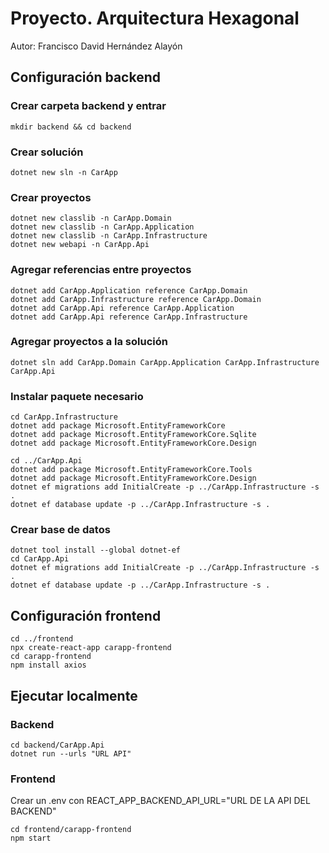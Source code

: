 # Proyecto. Arquitectura Hexagonal
Autor: Francisco David Hernández Alayón


## Configuración backend


### Crear carpeta backend y entrar
```
mkdir backend && cd backend
```

### Crear solución
```
dotnet new sln -n CarApp
```

### Crear proyectos
```
dotnet new classlib -n CarApp.Domain
dotnet new classlib -n CarApp.Application
dotnet new classlib -n CarApp.Infrastructure
dotnet new webapi -n CarApp.Api
```

### Agregar referencias entre proyectos
```
dotnet add CarApp.Application reference CarApp.Domain
dotnet add CarApp.Infrastructure reference CarApp.Domain
dotnet add CarApp.Api reference CarApp.Application
dotnet add CarApp.Api reference CarApp.Infrastructure
```

### Agregar proyectos a la solución
```
dotnet sln add CarApp.Domain CarApp.Application CarApp.Infrastructure CarApp.Api
```

### Instalar paquete necesario
```
cd CarApp.Infrastructure
dotnet add package Microsoft.EntityFrameworkCore
dotnet add package Microsoft.EntityFrameworkCore.Sqlite
dotnet add package Microsoft.EntityFrameworkCore.Design

cd ../CarApp.Api
dotnet add package Microsoft.EntityFrameworkCore.Tools
dotnet add package Microsoft.EntityFrameworkCore.Design
dotnet ef migrations add InitialCreate -p ../CarApp.Infrastructure -s .
dotnet ef database update -p ../CarApp.Infrastructure -s .
```


### Crear base de datos
```
dotnet tool install --global dotnet-ef
cd CarApp.Api
dotnet ef migrations add InitialCreate -p ../CarApp.Infrastructure -s .
dotnet ef database update -p ../CarApp.Infrastructure -s .
```



## Configuración frontend
```
cd ../frontend
npx create-react-app carapp-frontend
cd carapp-frontend
npm install axios

```


## Ejecutar localmente

### Backend
```
cd backend/CarApp.Api
dotnet run --urls "URL API"
```

### Frontend
Crear un .env con REACT_APP_BACKEND_API_URL="URL DE LA API DEL BACKEND"
```
cd frontend/carapp-frontend
npm start
```
